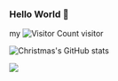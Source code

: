 ### Hello World 👋


my ![Visitor Count](https://profile-counter.glitch.me/corunb/count.svg) visitor

![Christmas's GitHub stats](https://github-readme-stats.vercel.app/api?username=corunb&show_icons=true&theme=tokyonight)

![](https://raw.githubusercontent.com/corunb/corunb/output/github-contribution-grid-snake.svg)

